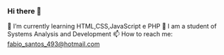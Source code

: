 ### Hi there 👋

🌱 I’m currently learning HTML,CSS,JavaScript e PHP
🤔 I am a student of Systems Analysis and Development
📫 How to reach me: fabio_santos_493@hotmail.com
